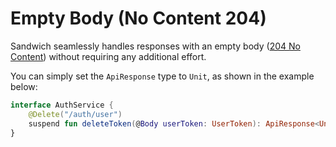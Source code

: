 # Empty Body (No Content 204)

Sandwich seamlessly handles responses with an empty body ([204 No Content](https://developer.mozilla.org/en-US/docs/Web/HTTP/Status/204)) without requiring any additional effort.

You can simply set the `ApiResponse` type to `Unit`, as shown in the example below:

```kotlin
interface AuthService {
    @Delete("/auth/user")
    suspend fun deleteToken(@Body userToken: UserToken): ApiResponse<Unit>
}
```